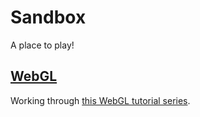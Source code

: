 # Sandbox

A place to play!

## [WebGL](./webgl)

Working through [this WebGL tutorial series](https://www.youtube.com/playlist?list=PLjcVFFANLS5zH_PeKC6I8p0Pt1hzph_rt).